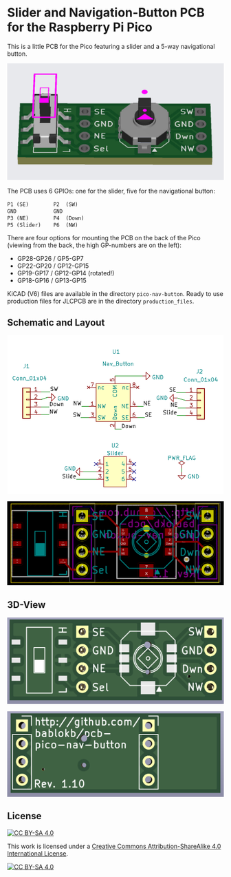 Slider and Navigation-Button PCB for the Raspberry Pi Pico
==========================================================

This is a little PCB for the Pico featuring a slider and a 5-way navigational button.

![](pcb.jpg)

The PCB uses 6 GPIOs: one for the slider, five for the navigational button:

    P1 (SE)        P2  (SW)
    GND            GND
    P3 (NE)        P4  (Down)
    P5 (Slider)    P6  (NW)

There are four options for mounting the PCB on the back of the Pico
(viewing from the back, the high GP-numbers are on the left):

  - GP28-GP26 / GP5-GP7
  - GP22-GP20 / GP12-GP15
  - GP19-GP17 / GP12-GP14 (rotated!)
  - GP18-GP16 / GP13-GP15

KiCAD (V6) files are available in the directory `pico-nav-button`. Ready to use
production files for JLCPCB are in the directory `production_files`.


Schematic and Layout
--------------------

![](schematic.png)

![](pcb-layout.png)


3D-View
-------

![](pcb-3D-top.png)

![](pcb-3D-bottom.png)


License
-------

[![CC BY-SA 4.0][cc-by-sa-shield]][cc-by-sa]

This work is licensed under a
[Creative Commons Attribution-ShareAlike 4.0 International
License][cc-by-sa].

[![CC BY-SA 4.0][cc-by-sa-image]][cc-by-sa]

[cc-by-sa]: http://creativecommons.org/licenses/by-sa/4.0/
[cc-by-sa-image]: https://licensebuttons.net/l/by-sa/4.0/88x31.png
[cc-by-sa-shield]:
https://img.shields.io/badge/License-CC%20BY--SA%204.0-lightgrey.svg
